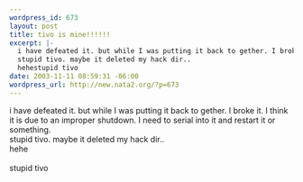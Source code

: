 ```yaml
--- 
wordpress_id: 673
layout: post
title: tivo is mine!!!!!!
excerpt: |-
  i have defeated it. but while I was putting it back to gether. I broke it. I think it is due to an improper shutdown. I need to serial into it and restart it or something.
  stupid tivo. maybe it deleted my hack dir.. 
  hehestupid tivo
date: 2003-11-11 08:59:31 -06:00
wordpress_url: http://new.nata2.org/?p=673
---
```

i have defeated it. but while I was putting it back to gether. I broke it. I think it is due to an improper shutdown. I need to serial into it and restart it or something.<br/>
stupid tivo. maybe it deleted my hack dir.. <br/>
hehe<br/><br/>stupid tivo

